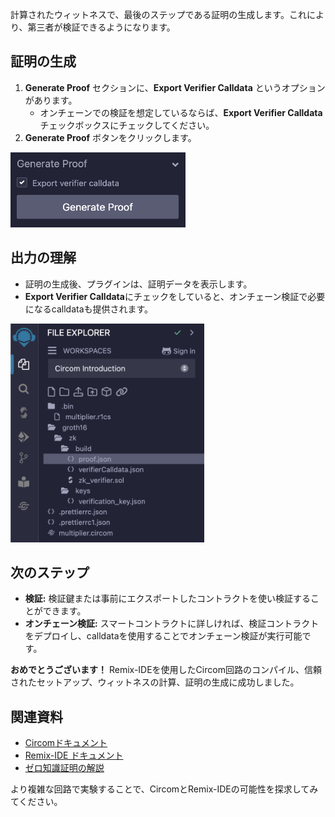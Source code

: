 計算されたウィットネスで、最後のステップである証明の生成します。これにより、第三者が検証できるようになります。

## 証明の生成

1. **Generate Proof** セクションに、**Export Verifier Calldata** というオプションがあります。
    - オンチェーンでの検証を想定しているならば、**Export Verifier Calldata** チェックボックスにチェックしてください。
2. **Generate Proof** ボタンをクリックします。

<img src="https://raw.githubusercontent.com/ethereum/remix-workshops/master/CircomIntro/step-7/images/generate_proof.png" alt="generate-proof" width=280 height=120>

## 出力の理解

 - 証明の生成後、プラグインは、証明データを表示します。
 - **Export Verifier Calldata**にチェックをしていると、オンチェーン検証で必要になるcalldataも提供されます。

<img src="https://raw.githubusercontent.com/ethereum/remix-workshops/master/CircomIntro/step-7/images/proof_generated.png" alt="proof-generated" width=310 height=350>

## 次のステップ

 - **検証:** 検証鍵または事前にエクスポートしたコントラクトを使い検証することができます。
 - **オンチェーン検証:** スマートコントラクトに詳しければ、検証コントラクトをデプロイし、calldataを使用することでオンチェーン検証が実行可能です。

**おめでとうございます！** Remix-IDEを使用したCircom回路のコンパイル、信頼されたセットアップ、ウィットネスの計算、証明の生成に成功しました。

## 関連資料

 - [Circomドキュメント](https://docs.circom.io/)
 - [Remix-IDE ドキュメント](https://remix-ide.readthedocs.io/)
 - [ゼロ知識証明の解説](https://zkproof.org/)

より複雑な回路で実験することで、CircomとRemix-IDEの可能性を探求してみてください。
